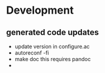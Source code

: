 # Development

## generated code updates

- update version in configure.ac
- autoreconf -fi
- make doc 
  this requires pandoc
- 
